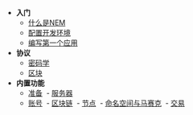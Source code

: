 - **入门**
  - [什么是NEM](/getting-started/what-is-nem)
  - [配置开发环境](/getting-started/setting)
  - [编写第一个应用](/getting-started/first-application)
- **协议**
  - [密码学](/protocol/cryptography)
  - [区块](/protocol/block)
- **内置功能**
  - [准备](/apis/prepare)
  - [服务器](/apis/nis)
  - [账号](/apis/account)
  - [区块链](/apis/blockchain)
  - [节点](/apis/node)
  - [命名空间与马赛克](/apis/namespace_mosaics)
  - [交易](/apis/transaction)
